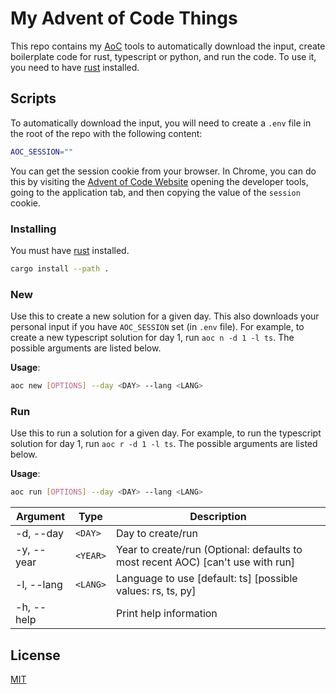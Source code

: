# My Advent of Code Things

This repo contains my [AoC](https://adventofcode.com/) tools to automatically download the input, create boilerplate code for rust, typescript or python, and run the code. To use it, you need to have [rust](https://www.rust-lang.org/tools/install) installed.

## Scripts

To automatically download the input, you will need to create a `.env` file in the root of the repo with the following content:

```bash
AOC_SESSION=""
```

You can get the session cookie from your browser. In Chrome, you can do this by visiting the [Advent of Code Website](https://adventofcode.com/) opening the developer tools, going to the application tab, and then copying the value of the `session` cookie.

### Installing

You must have [rust](https://www.rust-lang.org/tools/install) installed.

```bash
cargo install --path .
```

### New

Use this to create a new solution for a given day. This also downloads your personal input if you have `AOC_SESSION` set (in `.env` file). For example, to create a new typescript solution for day 1, run `aoc n -d 1 -l ts`. The possible arguments are listed below.

**Usage**:

```bash
aoc new [OPTIONS] --day <DAY> --lang <LANG>
```

### Run

Use this to run a solution for a given day. For example, to run the typescript solution for day 1, run `aoc r -d 1 -l ts`. The possible arguments are listed below.

**Usage**:

```bash
aoc run [OPTIONS] --day <DAY> --lang <LANG>
```

| Argument    | Type      | Description                                                  |
|------------ |---------- |------------------------------------------------------------- |
| -d, --day   | `<DAY>`   | Day to create/run                                            |
| -y, --year  | `<YEAR>`  | Year to create/run (Optional: defaults to most recent AOC) [can't use with run]    |
| -l, --lang  | `<LANG>`  | Language to use [default: ts] [possible values: rs, ts, py]  |
| -h, --help  |           | Print help information                                       |

## License

[MIT](LICENSE)
